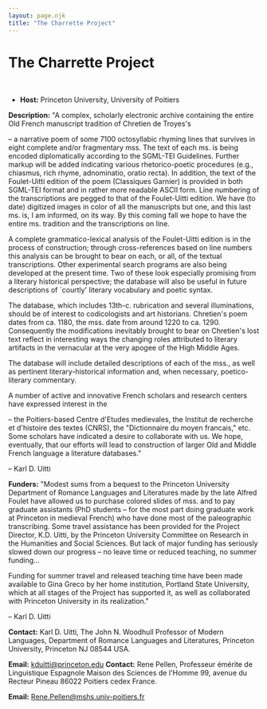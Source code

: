 ```yaml
---
layout: page.njk
title: "The Charrette Project"
---
```

# The Charrette Project



 
 


* **Host:** Princeton University, University of Poitiers


**Description:** "A complex, scholarly electronic archive containing the entire Old French manuscript
 tradition of Chretien de Troyes's
 
 – a narrative poem of some 7100 octosyllabic rhyming lines that survives in eight
 complete and/or fragmentary mss. The text of each ms. is being encoded diplomatically
 according to the SGML-TEI Guidelines. Further markup will be added indicating various
 rhetorico-poetic procedures (e.g., chiasmus, rich rhyme, adnominatio, oratio recta).
 In addition, the text of the Foulet-Uitti edition of the poem (Classiques Garnier)
 is provided in both SGML-TEI format and in rather more readable ASCII form. Line numbering
 of the transcriptions are pegged to that of the Foulet-Uitti edition. We have (to
 date) digitized images in color of all the manuscripts but one, and this last ms.
 is, I am informed, on its way. By this coming fall we hope to have the entire ms.
 tradition and the transcriptions on line.
 
 A complete grammatico-lexical analysis of the Foulet-Uitti edition is in the process
 of construction; through cross-references based on line numbers this analysis can
 be brought to bear on each, or all, of the textual transcriptions. Other experimental
 search programs are also being developed at the present time. Two of these look especially
 promising from a literary historical perspective; the database will also be useful
 in future descriptions of `courtly' literary vocabulary and poetic syntax.
 
 The database, which includes 13th-c. rubrication and several illuminations, should
 be of interest to codicologists and art historians. Chretien's poem dates from ca.
 1180, the mss. date from around 1220 to ca. 1290. Consequently the modifications inevitably
 brought to bear on Chretien's lost text reflect in interesting ways the changing roles
 attributed to literary artifacts in the vernacular at the very apogee of the High
 Middle Ages.
 
 The database will include detailed descriptions of each of the mss., as well as pertinent
 literary-historical information and, when necessary, poetico-literary commentary.
 
 A number of active and innovative French scholars and research centers have expressed
 interest in the
 
 – the Poitiers-based Centre d'Etudes medievales, the Institut de recherche et d'histoire
 des textes (CNRS), the "Dictionnaire du moyen francais," etc. Some scholars have indicated
 a desire to collaborate with us. We hope, eventually, that our efforts will lead to
 construction of larger Old and Middle French language a literature databases."
 
 – Karl D. Uitti
 
 **Funders:** "Modest sums from a bequest to the Princeton University Department of Romance Languages
 and Literatures made by the late Alfred Foulet have allowed us to purchase colored
 slides
 of mss. and to pay graduate assistants (PhD students – for the most part doing graduate
 work at Princeton in medieval French) who have done most of the paleographic transcribing.
 Some travel assistance has been provided for the Project Director, K.D. Uitti, by
 the Princeton University
 Committee on Research in the Humanities and Social Sciences. But lack of major funding
 has seriously slowed down our progress – no leave time or reduced teaching, no summer
 funding...
 
 Funding for summer travel and released teaching time have been made available to Gina
 Greco by her home institution, Portland State University, which at all stages of the
 Project has supported it, as well as collaborated with Princeton University in its
 realization."
 
 – Karl D. Uitti
 
 **Contact:** Karl D. Uitti, The John N. Woodhull Professor of Modern Languages, Department of
 Romance Languages and Literatures, Princeton University, Princeton NJ 08544 USA.
 
 **Email:** [kduitti@princeton.edu](mailto:kduitti@princeton.edu)
**Contact:** Rene Pellen, Professeur émérite de Linguistique Espagnole Maison des Sciences de
 l'Homme 99, avenue du Recteur Pineau 86022 Poitiers cedex France.
 
 **Email:** [Rene.Pellen@mshs.univ-poitiers.fr](mailto:rene.pellen@mshs.univ-poitiers.fr)

